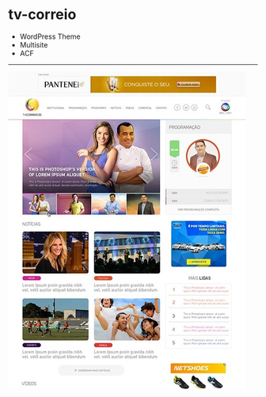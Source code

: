 # tv-correio

* WordPress Theme 
* Multisite
* ACF
---
![Screenshot](https://github.com/papawlo/tv-correio/blob/master/screenshot.jpg "Screenshot")

